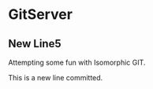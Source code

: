 # GitServer

## New Line5

Attempting some fun with Isomorphic GIT.

This is a new line committed. 
